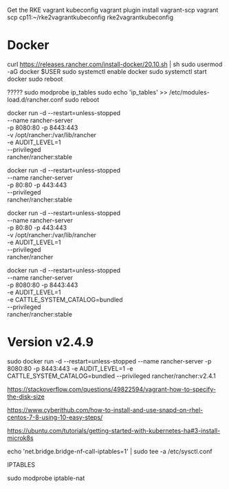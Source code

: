 
Get the RKE vagrant kubeconfig
vagrant plugin install vagrant-scp
vagrant scp cp11:~/rke2vagrantkubeconfig rke2vagrantkubeconfig








# Docker

curl https://releases.rancher.com/install-docker/20.10.sh | sh
sudo usermod -aG docker $USER
sudo systemctl enable docker
sudo systemctl start docker
sudo reboot


?????
sudo modprobe ip_tables
sudo echo 'ip_tables' >> /etc/modules-load.d/rancher.conf
sudo reboot


docker run -d --restart=unless-stopped \
  --name rancher-server \
  -p 8080:80 -p 8443:443 \
  -v /opt/rancher:/var/lib/rancher \
  -e AUDIT_LEVEL=1 \
  --privileged \
  rancher/rancher:stable


docker run -d --restart=unless-stopped \
  --name rancher-server \
  -p 80:80 -p 443:443 \
  --privileged \
  rancher/rancher:stable


docker run -d --restart=unless-stopped \
  --name rancher-server \
  -p 80:80 -p 443:443 \
  -v /opt/rancher:/var/lib/rancher \
  -e AUDIT_LEVEL=1 \
  --privileged \
  rancher/rancher


  docker run -d --restart=unless-stopped \
  --name rancher-server \
  -p 8080:80 -p 8443:443 \
  -e AUDIT_LEVEL=1 \
  -e CATTLE_SYSTEM_CATALOG=bundled  \
  --privileged \
  rancher/rancher:stable


# Version v2.4.9

  sudo docker run -d --restart=unless-stopped   --name rancher-server   -p 8080:80 -p 8443:443   -e AUDIT_LEVEL=1   -e CATTLE_SYSTEM_CATALOG=bundled    --privileged   rancher/rancher:v2.4.1

  https://stackoverflow.com/questions/49822594/vagrant-how-to-specify-the-disk-size

  https://www.cyberithub.com/how-to-install-and-use-snapd-on-rhel-centos-7-8-using-10-easy-steps/

  https://ubuntu.com/tutorials/getting-started-with-kubernetes-ha#3-install-microk8s



echo 'net.bridge.bridge-nf-call-iptables=1' | sudo tee -a /etc/sysctl.conf










IPTABLES

sudo modprobe iptable-nat